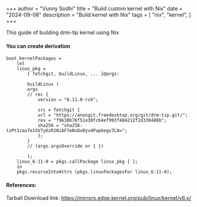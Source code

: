 +++
author = "Vunny Sodhi"
title = "Build custom kernel with Nix"
date = "2024-09-08"
description = "Build kernel with Nix"
tags = [
    "nix",
    "kernel",
]
+++

This guide of building drm-tip kernel using Nix
<!--more-->
#### You can create derivation 
```
boot.kernelPackages =
    let
    linux_pkg =
        { fetchgit, buildLinux, ... }@args:

        buildLinux (
        args
        // rec {
            version = "6.11.0-rc6";

            src = fetchgit {
            url = "https://anongit.freedesktop.org/git/drm-tip.git/";
            rev = "f9638b76f51e30fcb4ef993f484212f2d338488b";
            sha256 = "sha256-tzPt1zax7e1SV7y6zRJNiAF7eNvOx0yv4Papkegx7L8=";
            };
        }
        // (args.argsOverride or { })

        );
    linux_6-11-0 = pkgs.callPackage linux_pkg { };
    in
    pkgs.recurseIntoAttrs (pkgs.linuxPackagesFor linux_6-11-0);
```

#### References:
Tarball Download link: https://mirrors.edge.kernel.org/pub/linux/kernel/v6.x/